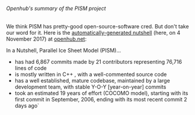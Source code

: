 ###### Openhub's summary of the PISM project

We think PISM has pretty-good open-source-software cred. But don't take
our word for it. Here is the [automatically-generated
nutshell](https://www.openhub.net/p/pism) (here, on 4
November 2017) at [openhub.net](https://www.openhub.net/):

In a Nutshell, Parallel Ice Sheet Model (PISM)...

* has had 6,867 commits made by 21 contributors representing 76,716 lines of code
* is mostly written in C++ , with a well-commented source code
* has a well established, mature codebase, maintained by a large development team, with stable Y-O-Y [year-on-year] commits
* took an estimated 19 years of effort (COCOMO model), starting with its first commit in September, 2006, ending with its most recent commit 2 days ago`
